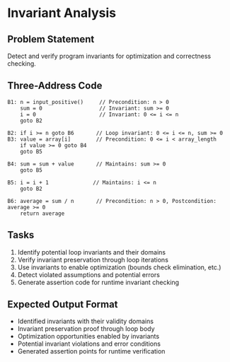 # Invariant Analysis

## Problem Statement
Detect and verify program invariants for optimization and correctness checking.

## Three-Address Code
```
B1: n = input_positive()     // Precondition: n > 0
    sum = 0                  // Invariant: sum >= 0
    i = 0                    // Invariant: 0 <= i <= n
    goto B2

B2: if i >= n goto B6       // Loop invariant: 0 <= i <= n, sum >= 0
B3: value = array[i]        // Precondition: 0 <= i < array_length
    if value >= 0 goto B4
    goto B5

B4: sum = sum + value       // Maintains: sum >= 0
    goto B5

B5: i = i + 1              // Maintains: i <= n
    goto B2

B6: average = sum / n       // Precondition: n > 0, Postcondition: average >= 0
    return average
```

## Tasks
1. Identify potential loop invariants and their domains
2. Verify invariant preservation through loop iterations
3. Use invariants to enable optimization (bounds check elimination, etc.)
4. Detect violated assumptions and potential errors
5. Generate assertion code for runtime invariant checking

## Expected Output Format
- Identified invariants with their validity domains
- Invariant preservation proof through loop body
- Optimization opportunities enabled by invariants
- Potential invariant violations and error conditions
- Generated assertion points for runtime verification